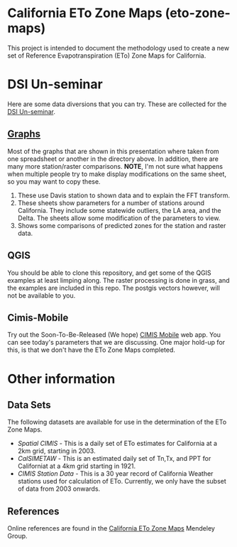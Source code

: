 California ETo Zone Maps (eto-zone-maps)
========================================

This project is intended to document the methodology used to create a new set of Reference Evapotranspiration (ETo) Zone Maps for California.

# DSI Un-seminar
Here are some data diversions that you can try.  These are collected for the
[DSI Un-seminar](https://drive.google.com/drive/folders/1HigsM4hkpL418MV39eAeY2NQ-2QImYQm?usp=sharing).

## [Graphs](https://drive.google.com/open?id=1Fz2jvDLQVHKh-zkSd0PGE6LQL_4G3VqoSKu-ePlKSJc)

Most of the graphs that are shown in this presentation where taken from one
spreadsheet or another in the directory above.  In addition, there are many more
station/raster comparisons.  **NOTE**, I'm not sure what happens when multiple
people try to make display modifications on the same sheet, so you may want to
copy these.

1. These use Davis station to shown data and to explain the FFT transform.
2. These sheets show parameters for a number of stations around California.
     They include some statewide outliers, the LA area, and the Delta.  The
     sheets allow some modification of the parameters to view.
3. Shows some comparisons of predicted zones for the station and raster data.

## QGIS

You should be able to clone this repository, and get some of the QGIS examples
at least limping along.  The raster processing is done in grass, and the
examples are included in this repo.  The postgis vectors however, will not be
available to you.

## Cimis-Mobile

Try out the Soon-To-Be-Released (We hope) [CIMIS
Mobile](https://cimis-mobile.casil.ucdavis.edu) web app.  You can see today's
parameters that we are discussing.  One major hold-up for this, is that we don't
have the ETo Zone Maps completed.

# Other information

## Data Sets

The following datasets are available for use in the determination of the ETo Zone Maps.

* *Spatial CIMIS* - This is a daily set of ETo estimates for California at a 2km grid, starting in 2003.
* *CalSIMETAW* - This is an estimated daily set of Tn,Tx, and PPT for Californiat at a 4km grid starting in 1921.
* *CIMIS Station Data* - This is a 30 year record of California Weather stations used for calculation of ETo.  Currently, we only have the subset of data from 2003 onwards.

## References

Online references are found in the [California ETo Zone Maps](http://www.mendeley.com/groups/5047311/california-eto-zone-maps/) Mendeley Group.
